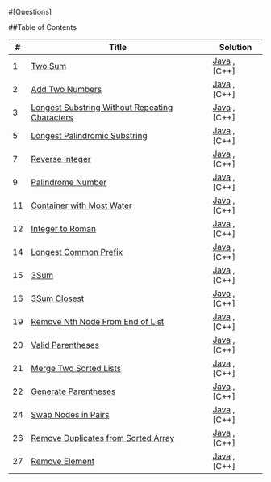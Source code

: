 #[Questions]

##Table of Contents

<!---
1 | [PROBLEM NAME](PROBLEM LINK) 		| [Java](FILE DIRECTORY) , [C++](FILE DIRECTORY)
-->
|  #  | Title           |  Solution       |
|-----|---------------- | --------------- |
1 | [Two Sum](https://leetcode.com/problems/two-sum) 		| [Java](./Leetcode/1.%20Two%20Sum/Solution.java) , [C++]
2 | [Add Two Numbers](https://leetcode.com/problems/add-two-numbers/) 		| [Java](./Leetcode/2.%20Add%20Two%20Numbers/Solution.java) , [C++]
3 | [Longest Substring Without Repeating Characters](https://leetcode.com/problems/longest-substring-without-repeating-characters) 		| [Java](./Leetcode/2.%20Add%20Two%20Numbers/Solution.java) , [C++]
5 | [Longest Palindromic Substring](https://leetcode.com/problems/longest-palindromic-substring) 		| [Java](./Leetcode/2.%20Add%20Two%20Numbers/Solution.java) , [C++]
7 | [Reverse Integer](https://leetcode.com/problems/reverse-integer) 		| [Java](./Leetcode/2.%20Add%20Two%20Numbers/Solution.java) , [C++]
9 | [Palindrome Number](https://leetcode.com/problems/palindrome-number) 		| [Java](./Leetcode/2.%20Add%20Two%20Numbers/Solution.java) , [C++]
11 | [Container with Most Water](https://leetcode.com/problems/container-with-most-water) 		| [Java](./Leetcode/2.%20Add%20Two%20Numbers/Solution.java) , [C++]
12 | [Integer to Roman](https://leetcode.com/problems/integer-to-roman/) 		| [Java](./Leetcode/2.%20Add%20Two%20Numbers/Solution.java) , [C++]
14 | [Longest Common Prefix](https://leetcode.com/problems/longest-common-prefix) 		| [Java](./Leetcode/2.%20Add%20Two%20Numbers/Solution.java) , [C++]
15 | [3Sum](https://leetcode.com/problems/3sum)		| [Java](./Leetcode/2.%20Add%20Two%20Numbers/Solution.java) , [C++]
16 | [3Sum Closest](https://leetcode.com/problems/3sum-closest) 		| [Java](./Leetcode/2.%20Add%20Two%20Numbers/Solution.java) , [C++]
19 | [Remove Nth Node From End of List](https://leetcode.com/problems/remove-nth-node-from-end-of-list) 		| [Java](./Leetcode/2.%20Add%20Two%20Numbers/Solution.java) , [C++]
20 | [Valid Parentheses](https://leetcode.com/problems/valid-parentheses) 		| [Java](./Leetcode/2.%20Add%20Two%20Numbers/Solution.java) , [C++]
21 | [Merge Two Sorted Lists](https://leetcode.com/problems/merge-two-sorted-lists) 		| [Java](./Leetcode/2.%20Add%20Two%20Numbers/Solution.java) , [C++]
22 | [Generate Parentheses](https://leetcode.com/problems/generate-parentheses) 		| [Java](./Leetcode/2.%20Add%20Two%20Numbers/Solution.java) , [C++]
24 | [Swap Nodes in Pairs](https://leetcode.com/problems/swap-nodes-in-pairs) 		| [Java](./Leetcode/2.%20Add%20Two%20Numbers/Solution.java) , [C++]
26 | [Remove Duplicates from Sorted Array](https://leetcode.com/problems/remove-duplicates-from-sorted-array) 		| [Java](./Leetcode/2.%20Add%20Two%20Numbers/Solution.java) , [C++]
27 | [Remove Element](https://leetcode.com/problems/remove-element) 		| [Java](./Leetcode/2.%20Add%20Two%20Numbers/Solution.java) , [C++]
